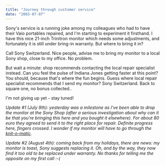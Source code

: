 ```yaml
---
title: "Journey through customer service"
date: "2003-07-07"
---
```


Sony's service is a running joke among my colleagues who had to have their Vaio portables repaired, and I'm starting to experiment it firsthand. I have this nice 21-inch Trinitron monitor which needs some adjustments, and fortunately it is still under bring-in warranty. But where to bring it in?

Call Sony Switzerland. Nice people, advise me to bring my monitor to a local Sony shop, close to my office. No problem.

But wait a minute: shop recommends contacting the local repair specialist instead. Can you feel the pulse of Indiana Jones getting faster at this point? You should, because that's where the fun begins. Guess where local repair specialist recommends that I send my monitor? Sony Switzerland. Back to square one, no bonus collected..

I'm not giving up yet - stay tuned!

_Update #1 (July 9th): yesterday was a milestone as I've been able to drop the monitor at the Sony Shop (after a serious investigation about why can it be that you're bringing this here and you bought it elsewhere). For about 80 euro they agreed to send it to the right place for repair. Definite progress here, fingers crossed. I wonder if my monitor will have to go through the [knit-o-matic](http://www.moviestuff.tv/wg_knitomatic.html)._

_Update #2 (August 4th): coming back from my holidays, there are news: my monitor is toast, Sony suggests replacing it. Oh, and by the way, they now find it too old to be replaced under warranty. No thanks for telling me the opposite on my first call :-(_
